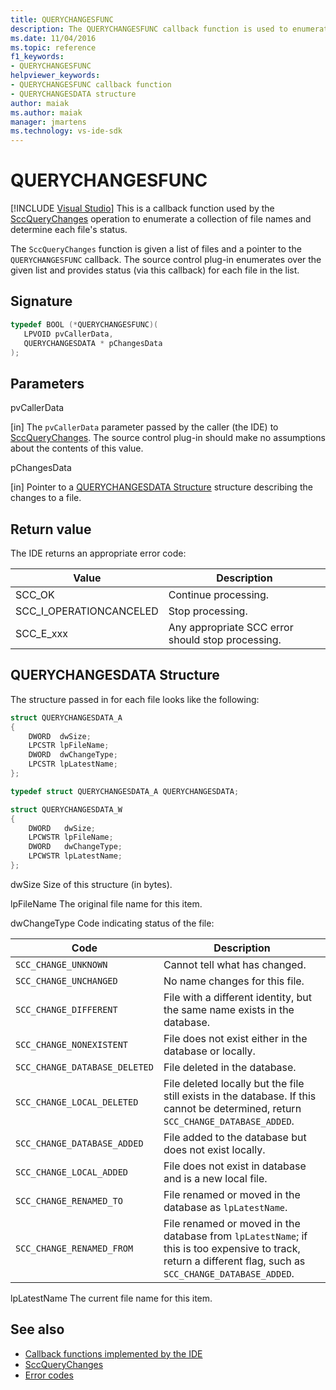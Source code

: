 ```yaml
---
title: QUERYCHANGESFUNC
description: The QUERYCHANGESFUNC callback function is used to enumerate a collection of file names and determine the status of each file.
ms.date: 11/04/2016
ms.topic: reference
f1_keywords:
- QUERYCHANGESFUNC
helpviewer_keywords:
- QUERYCHANGESFUNC callback function
- QUERYCHANGESDATA structure
author: maiak
ms.author: maiak
manager: jmartens
ms.technology: vs-ide-sdk
---
```

# QUERYCHANGESFUNC

 [!INCLUDE [Visual Studio](~/includes/applies-to-version/vs-windows-only.md)]
This is a callback function used by the [SccQueryChanges](../extensibility/sccquerychanges-function.md) operation to enumerate a collection of file names and determine each file's status.

 The `SccQueryChanges` function is given a list of files and a pointer to the `QUERYCHANGESFUNC` callback. The source control plug-in enumerates over the given list and provides status (via this callback) for each file in the list.

## Signature

```cpp
typedef BOOL (*QUERYCHANGESFUNC)(
   LPVOID pvCallerData,
   QUERYCHANGESDATA * pChangesData
);
```

## Parameters
 pvCallerData

[in] The `pvCallerData` parameter passed by the caller (the IDE) to [SccQueryChanges](../extensibility/sccquerychanges-function.md). The source control plug-in should make no assumptions about the contents of this value.

 pChangesData

[in] Pointer to a [QUERYCHANGESDATA Structure](#LinkQUERYCHANGESDATA) structure describing the changes to a file.

## Return value
 The IDE returns an appropriate error code:

|Value|Description|
|-----------|-----------------|
|SCC_OK|Continue processing.|
|SCC_I_OPERATIONCANCELED|Stop processing.|
|SCC_E_xxx|Any appropriate SCC error should stop processing.|

## <a name="LinkQUERYCHANGESDATA"></a> QUERYCHANGESDATA Structure
 The structure passed in for each file looks like the following:

```cpp
struct QUERYCHANGESDATA_A
{
    DWORD  dwSize;
    LPCSTR lpFileName;
    DWORD  dwChangeType;
    LPCSTR lpLatestName;
};

typedef struct QUERYCHANGESDATA_A QUERYCHANGESDATA;

struct QUERYCHANGESDATA_W
{
    DWORD   dwSize;
    LPCWSTR lpFileName;
    DWORD   dwChangeType;
    LPCWSTR lpLatestName;
};
```

 dwSize
 Size of this structure (in bytes).

 lpFileName
 The original file name for this item.

 dwChangeType
 Code indicating status of the file:

|Code|Description|
|----------|-----------------|
|`SCC_CHANGE_UNKNOWN`|Cannot tell what has changed.|
|`SCC_CHANGE_UNCHANGED`|No name changes for this file.|
|`SCC_CHANGE_DIFFERENT`|File with a different identity, but the same name exists in the database.|
|`SCC_CHANGE_NONEXISTENT`|File does not exist either in the database or locally.|
|`SCC_CHANGE_DATABASE_DELETED`|File deleted in the database.|
|`SCC_CHANGE_LOCAL_DELETED`|File deleted locally but the file still exists in the database. If this cannot be determined, return `SCC_CHANGE_DATABASE_ADDED`.|
|`SCC_CHANGE_DATABASE_ADDED`|File added to the database but does not exist locally.|
|`SCC_CHANGE_LOCAL_ADDED`|File does not exist in database and is a new local file.|
|`SCC_CHANGE_RENAMED_TO`|File renamed or moved in the database as `lpLatestName`.|
|`SCC_CHANGE_RENAMED_FROM`|File renamed or moved in the database from `lpLatestName`; if this is too expensive to track, return a different flag, such as `SCC_CHANGE_DATABASE_ADDED`.|

 lpLatestName
 The current file name for this item.

## See also
- [Callback functions implemented by the IDE](../extensibility/callback-functions-implemented-by-the-ide.md)
- [SccQueryChanges](../extensibility/sccquerychanges-function.md)
- [Error codes](../extensibility/error-codes.md)
